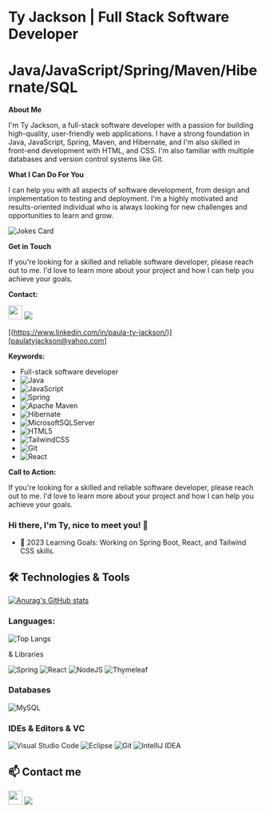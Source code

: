 **Ty Jackson** | **Full Stack Software Developer**
=============================================================================================================================================
**Java/JavaScript/Spring/Maven/Hibernate/SQL**
=============================================================================================================================================
**About Me**

I'm Ty Jackson, a full-stack software developer with a passion for building high-quality, user-friendly web applications. I have a strong foundation in Java, JavaScript, Spring, Maven, and Hibernate, and I'm also skilled in front-end development with HTML, and CSS. I'm also familiar with multiple databases and version control systems like Git.

**What I Can Do For You**

I can help you with all aspects of software development, from design and implementation to testing and deployment. I'm a highly motivated and results-oriented individual who is always looking for new challenges and opportunities to learn and grow.

![Jokes Card](https://readme-jokes.vercel.app/api)

**Get in Touch**

If you're looking for a skilled and reliable software developer, please reach out to me. I'd love to learn more about your project and how I can help you achieve your goals.

**Contact:**

 <!-- <a href="https://twitter.com/Colin_But"><img src="https://www.vectorlogo.zone/logos/twitter/twitter-icon.svg" width="40" height="40"/></a>   -->
<a href="https://www.linkedin.com/in/paula-ty-jackson//"><img src="https://www.vectorlogo.zone/logos/linkedin/linkedin-icon.svg" width="28" height="28"/></a>
<a href = "mailto: paulatyjackson@yahoo.com"><img src="https://img.shields.io/badge/-Gmail-%23333?style=for-the-badge&logo=gmail&logoColor=white" target="_blank" ></a>

[(https://www.linkedin.com/in/paula-ty-jackson/)]
[paulatyjackson@yahoo.com]

**Keywords:**

* Full-stack software developer
* ![Java](https://img.shields.io/badge/java-%23ED8B00.svg?style=for-the-badge&logo=openjdk&logoColor=white)
* ![JavaScript](https://img.shields.io/badge/javascript-%23323330.svg?style=for-the-badge&logo=javascript&logoColor=%23F7DF1E)
* ![Spring](https://img.shields.io/badge/spring-%236DB33F.svg?style=for-the-badge&logo=spring&logoColor=white)
* ![Apache Maven](https://img.shields.io/badge/Apache%20Maven-C71A36?style=for-the-badge&logo=Apache%20Maven&logoColor=white)
* ![Hibernate](https://img.shields.io/badge/Hibernate-59666C?style=for-the-badge&logo=Hibernate&logoColor=white)
* ![MicrosoftSQLServer](https://img.shields.io/badge/Microsoft%20SQL%20Server-CC2927?style=for-the-badge&logo=microsoft%20sql%20server&logoColor=white)
* ![HTML5](https://img.shields.io/badge/html5-%23E34F26.svg?style=for-the-badge&logo=html5&logoColor=white)
* ![TailwindCSS](https://img.shields.io/badge/tailwindcss-%2338B2AC.svg?style=for-the-badge&logo=tailwind-css&logoColor=white)
* ![Git](https://img.shields.io/badge/git-%23F05033.svg?style=for-the-badge&logo=git&logoColor=white)
* ![React](https://img.shields.io/badge/react-%2320232a.svg?style=for-the-badge&logo=react&logoColor=%2361DAFB)

**Call to Action:**

If you're looking for a skilled and reliable software developer, please reach out to me. I'd love to learn more about your project and how I can help you achieve your goals.
### Hi there, I'm Ty, nice to meet you! 👋

-  🧠 2023 Learning Goals: Working on Spring Boot, React, and Tailwind CSS skills.


<!--
## 🚀 Current Projects:

### Unit Testing
- **Description**: Learning how to use unit testing or JUnit
- **Tech Stack**: Server Side.


-->

## 🛠️ Technologies & Tools
[![Anurag's GitHub stats](https://github-readme-stats.vercel.app/api?username=TjacksWebDev)](https://github.com/anuraghazra/github-readme-stats)

### Languages:
![Top Langs](https://github-readme-stats.vercel.app/api/top-langs/?username=TjacksWebDev&size_weight=0.5&count_weight=0.5)

& Libraries

![Spring](https://img.shields.io/badge/spring-%236DB33F.svg?style=for-the-badge&logo=spring&logoColor=white)
![React](https://img.shields.io/badge/react-%2320232a.svg?style=for-the-badge&logo=react&logoColor=%2361DAFB)
![NodeJS](https://img.shields.io/badge/node.js-6DA55F?style=for-the-badge&logo=node.js&logoColor=white)
![Thymeleaf](https://img.shields.io/badge/Thymeleaf-%23005C0F.svg?style=for-the-badge&logo=Thymeleaf&logoColor=white)

### Databases

![MySQL](https://img.shields.io/badge/mysql-%2300f.svg?style=for-the-badge&logo=mysql&logoColor=white)

### IDEs & Editors & VC

![Visual Studio Code](https://img.shields.io/badge/Visual%20Studio%20Code-0078d7.svg?style=for-the-badge&logo=visual-studio-code&logoColor=white)
![Eclipse](https://img.shields.io/badge/Eclipse-FE7A16.svg?style=for-the-badge&logo=Eclipse&logoColor=white)
![Git](https://img.shields.io/badge/git-%23F05033.svg?style=for-the-badge&logo=git&logoColor=white)
![IntelliJ IDEA](https://img.shields.io/badge/IntelliJIDEA-000000.svg?style=for-the-badge&logo=intellij-idea&logoColor=white)



## 📫 Contact me 

 <!-- <a href="https://twitter.com/Colin_But"><img src="https://www.vectorlogo.zone/logos/twitter/twitter-icon.svg" width="40" height="40"/></a>   -->
<a href="https://www.linkedin.com/in/paula-ty-jackson//"><img src="https://www.vectorlogo.zone/logos/linkedin/linkedin-icon.svg" width="28" height="28"/></a>
<a href = "mailto: tyjackson@mail.com"><img src="https://img.shields.io/badge/-Gmail-%23333?style=for-the-badge&logo=gmail&logoColor=white" target="_blank" ></a>

  

<!-- [<img style="margin: 15px" src="assets/mocha.png" alt="Mocha" height="50" /> ](https://github.com/devicons/devicon/blob/master/icons/nodejs/nodejs-original-wordmark.svg)https://github.com/devicons/devicon/blob/master/icons/nodejs/nodejs-original-wordmark.svg -->
<!---
TjacksWebDev/TjacksWebDev is a ✨ special ✨ repository because its `README.md` (this file) appears on your GitHub profile.
You can click the Preview link to take a look at your changes.
--->
